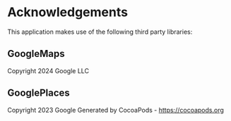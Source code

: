 # Acknowledgements
This application makes use of the following third party libraries:

## GoogleMaps

Copyright 2024 Google LLC

## GooglePlaces

Copyright 2023 Google
Generated by CocoaPods - https://cocoapods.org
